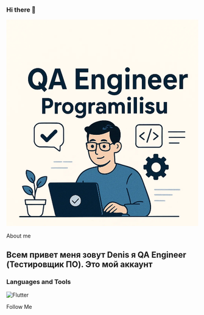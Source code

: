 ### Hi there 👋

![Header](https://github.com/ProgramIlisu/Programilisu/blob/main/assets/QA.png)

About me
## Всем привет меня зовут Denis я QA Engineer (Тестировщик ПО). Это мой аккаунт 

### Languages and Tools
![Flutter](https://img.shields.io/badge/-Postman-222222?style=for-the-badge&logo=Postman)

Follow Me
